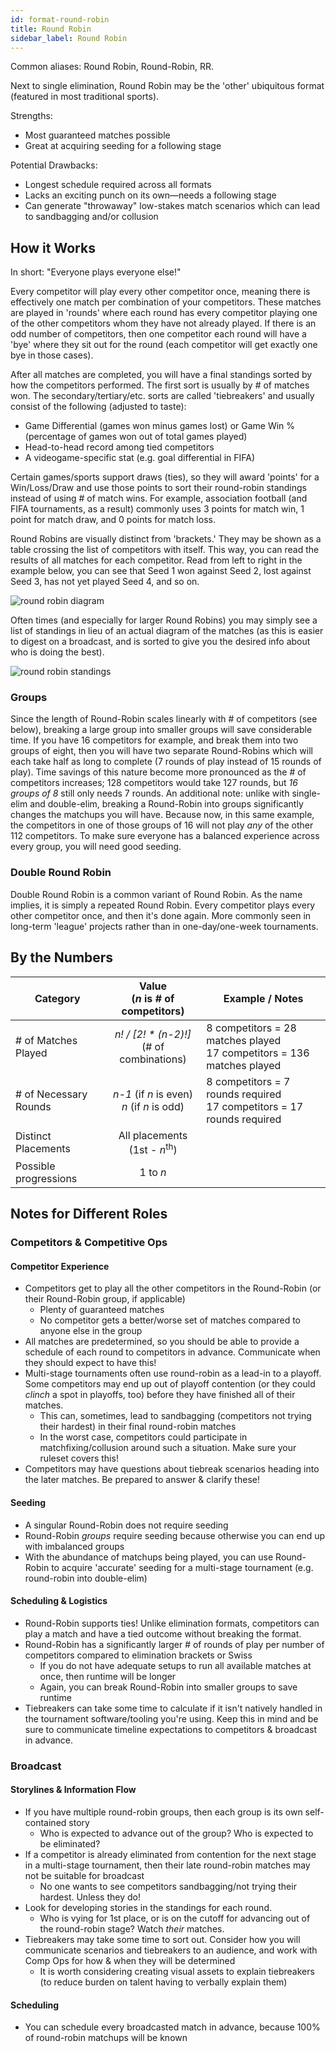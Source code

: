 ```yaml
---
id: format-round-robin
title: Round Robin
sidebar_label: Round Robin
---
```


Common aliases: Round Robin, Round-Robin, RR.

Next to single elimination, Round Robin may be the 'other' ubiquitous format
 (featured in most traditional sports).

Strengths:

* Most guaranteed matches possible
* Great at acquiring seeding for a following stage

Potential Drawbacks:

* Longest schedule required across all formats
* Lacks an exciting punch on its own—needs a following stage
* Can generate "throwaway" low-stakes match scenarios which can lead to sandbagging and/or collusion

## How it Works

In short: "Everyone plays everyone else!"

Every competitor will play every other competitor once, meaning there is effectively one match per combination of your competitors.
These matches are played in 'rounds' where each round has every competitor playing one of the other competitors whom they have not already played.
If there is an odd number of competitors, then one competitor each round will have a 'bye' where they sit out for the round (each competitor will get exactly one bye in those cases).

After all matches are completed, you will have a final standings sorted by how the competitors performed.
The first sort is usually by # of matches won.
The secondary/tertiary/etc. sorts are called 'tiebreakers' and usually consist of the following (adjusted to taste):

* Game Differential (games won minus games lost) or Game Win % (percentage of games won out of total games played)
* Head-to-head record among tied competitors
* A videogame-specific stat (e.g. goal differential in FIFA)

Certain games/sports support draws (ties), so they will award 'points' for a Win/Loss/Draw and use those points to sort their round-robin standings instead of using # of match wins.
For example, association football (and FIFA tournaments, as a result) commonly uses 3 points for match win, 1 point for match draw, and 0 points for match loss.

Round Robins are visually distinct from 'brackets.' They may be shown as a table crossing the list of competitors with itself.
This way, you can read the results of all matches for each competitor.
Read from left to right in the example below, you can see that Seed 1 won against Seed 2, lost against Seed 3, has not yet played Seed 4, and so on.

![round robin diagram](/img/format-guides/format-RoundRobin.png)

Often times (and especially for larger Round Robins) you may simply see a list of standings in lieu of an actual diagram of the matches (as this is easier to digest on a broadcast, and is sorted to give you the desired info about who is doing the best).

![round robin standings](/img/format-guides/format-RoundRobinStandings.png)

### Groups

Since the length of Round-Robin scales linearly with # of competitors (see below), breaking a large group into smaller groups will save considerable time.
If you have 16 competitors for example, and break them into two groups of eight, then you will have two separate Round-Robins which will each take half as long to complete (7 rounds of play instead of 15 rounds of play).
Time savings of this nature become more pronounced as the # of competitors increases; 128 competitors would take 127 rounds, but *16 groups of 8* still only needs 7 rounds.
An additional note: unlike with single-elim and double-elim, breaking a Round-Robin into groups significantly changes the matchups you will have.
Because now, in this same example, the competitors in one of those groups of 16 will not play *any* of the other 112 competitors.
To make sure everyone has a balanced experience across every group, you will need good seeding.

### Double Round Robin

Double Round Robin is a common variant of Round Robin.
As the name implies, it is simply a repeated Round Robin.
Every competitor plays every other competitor once, and then it's done again.
More commonly seen in long-term 'league' projects rather than in one-day/one-week tournaments.

## By the Numbers

| Category              |      Value <br />(*n* is # of competitors)                |   Example / Notes |
| -------------         | :-----------:             | ----- |
| # of Matches Played   | *n! / [2! \* (n-2)!]* <br /> (# of combinations)       | 8 competitors = 28 matches played <br />17 competitors = 136 matches played |
| # of Necessary Rounds | *n-1* (if *n* is even) <br />*n* (if *n* is odd)          | 8 competitors = 7 rounds required <br /> 17 competitors = 17 rounds required |
| Distinct Placements   |   All placements <br /> (1st - *n*<sup>th</sup>)       |   |
| Possible progressions | 1 to *n*  |

## Notes for Different Roles

### Competitors & Competitive Ops

#### Competitor Experience

* Competitors get to play all the other competitors in the Round-Robin (or their Round-Robin group, if applicable)
  * Plenty of guaranteed matches
  * No competitor gets a better/worse set of matches compared to anyone else in the group
* All matches are predetermined, so you should be able to provide a schedule of each round to competitors in advance. Communicate when they should expect to have this!
* Multi-stage tournaments often use round-robin as a lead-in to a playoff. Some competitors may end up out of playoff contention (or they could *clinch* a spot in playoffs, too) before they have finished all of their matches.
  * This can, sometimes, lead to sandbagging (competitors not trying their hardest) in their final round-robin matches
  * In the worst case, competitors could participate in matchfixing/collusion around such a situation. Make sure your ruleset covers this!
* Competitors may have questions about tiebreak scenarios heading into the later matches. Be prepared to answer & clarify these!

#### Seeding

* A singular Round-Robin does not require seeding
* Round-Robin *groups* require seeding because otherwise you can end up with imbalanced groups
* With the abundance of matchups being played, you can use Round-Robin to acquire 'accurate' seeding for a multi-stage tournament (e.g. round-robin into double-elim)

#### Scheduling & Logistics

* Round-Robin supports ties! Unlike elimination formats, competitors can play a match and have a tied outcome without breaking the format.
* Round-Robin has a significantly larger # of rounds of play per number of competitors compared to elimination brackets or Swiss
  * If you do not have adequate setups to run all available matches at once, then runtime will be longer
  * Again, you can break Round-Robin into smaller groups to save runtime
* Tiebreakers can take some time to calculate if it isn't natively handled in the tournament software/tooling you're using. Keep this in mind and be sure to communicate timeline expectations to competitors & broadcast in advance.

### Broadcast

#### Storylines & Information Flow

* If you have multiple round-robin groups, then each group is its own self-contained story
  * Who is expected to advance out of the group? Who is expected to be eliminated?
* If a competitor is already eliminated from contention for the next stage in a multi-stage tournament, then their late round-robin matches may not be suitable for broadcast
  * No one wants to see competitors sandbagging/not trying their hardest. Unless they do!
* Look for developing stories in the standings for each round.
  * Who is vying for 1st place, or is on the cutoff for advancing out of the round-robin stage? Watch *their* matches.
* Tiebreakers may take some time to sort out. Consider how you will communicate scenarios and tiebreakers to an audience, and work with Comp Ops for how & when they will be determined
  * It is worth considering creating visual assets to explain tiebreakers (to reduce burden on talent having to verbally explain them)

#### Scheduling

* You can schedule every broadcasted match in advance, because 100% of round-robin matchups will be known
